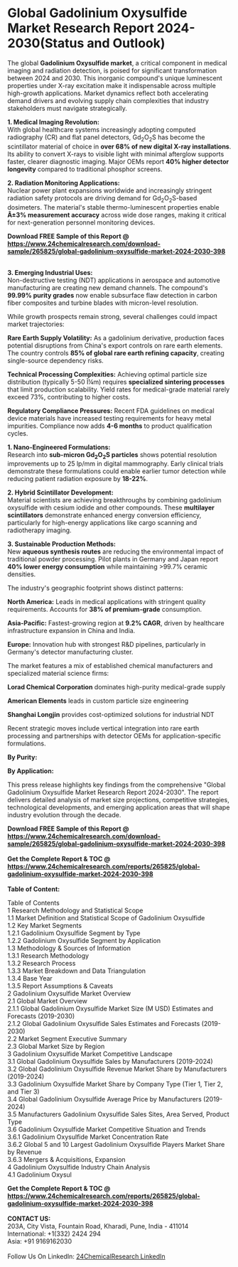 <h1>Global Gadolinium Oxysulfide Market Research Report 2024-2030(Status and Outlook)</h1><p>The global <strong>Gadolinium Oxysulfide market</strong>, a critical component in medical imaging and radiation detection, is poised for significant transformation between 2024 and 2030. This inorganic compound's unique luminescent properties under X-ray excitation make it indispensable across multiple high-growth applications. Market dynamics reflect both accelerating demand drivers and evolving supply chain complexities that industry stakeholders must navigate strategically.</p><p><strong>1. Medical Imaging Revolution:</strong><br>
With global healthcare systems increasingly adopting computed radiography (CR) and flat panel detectors, Gd<sub>2</sub>O<sub>2</sub>S has become the scintillator material of choice in <strong>over 68% of new digital X-ray installations</strong>. Its ability to convert X-rays to visible light with minimal afterglow supports faster, clearer diagnostic imaging. Major OEMs report <strong>40% higher detector longevity</strong> compared to traditional phosphor screens.</p><p><strong>2. Radiation Monitoring Applications:</strong><br>
Nuclear power plant expansions worldwide and increasingly stringent radiation safety protocols are driving demand for Gd<sub>2</sub>O<sub>2</sub>S-based dosimeters. The material's stable thermo-luminescent properties enable <strong>Â±3% measurement accuracy</strong> across wide dose ranges, making it critical for next-generation personnel monitoring devices.</p><div><b>Download FREE Sample of this Report @ 
            <a href="https://www.24chemicalresearch.com/download-sample/265825/global-gadolinium-oxysulfide-market-2024-2030-398">
            https://www.24chemicalresearch.com/download-sample/265825/global-gadolinium-oxysulfide-market-2024-2030-398</a></b></div><br><p><strong>3. Emerging Industrial Uses:</strong><br>
Non-destructive testing (NDT) applications in aerospace and automotive manufacturing are creating new demand channels. The compound's <strong>99.99% purity grades</strong> now enable subsurface flaw detection in carbon fiber composites and turbine blades with micron-level resolution.</p><p>While growth prospects remain strong, several challenges could impact market trajectories:</p><p><strong>Rare Earth Supply Volatility:</strong> As a gadolinium derivative, production faces potential disruptions from China's export controls on rare earth elements. The country controls <strong>85% of global rare earth refining capacity</strong>, creating single-source dependency risks.</p><p><strong>Technical Processing Complexities:</strong> Achieving optimal particle size distribution (typically 5-50 Î¼m) requires <strong>specialized sintering processes</strong> that limit production scalability. Yield rates for medical-grade material rarely exceed 73%, contributing to higher costs.</p><p><strong>Regulatory Compliance Pressures:</strong> Recent FDA guidelines on medical device materials have increased testing requirements for heavy metal impurities. Compliance now adds <strong>4-6 months</strong> to product qualification cycles.</p><p><strong>1. Nano-Engineered Formulations:</strong><br>
Research into <strong>sub-micron Gd<sub>2</sub>O<sub>2</sub>S particles</strong> shows potential resolution improvements up to 25 lp/mm in digital mammography. Early clinical trials demonstrate these formulations could enable earlier tumor detection while reducing patient radiation exposure by <strong>18-22%</strong>.</p><p><strong>2. Hybrid Scintillator Development:</strong><br>
Material scientists are achieving breakthroughs by combining gadolinium oxysulfide with cesium iodide and other compounds. These <strong>multilayer scintillators</strong> demonstrate enhanced energy conversion efficiency, particularly for high-energy applications like cargo scanning and radiotherapy imaging.</p><p><strong>3. Sustainable Production Methods:</strong><br>
New <strong>aqueous synthesis routes</strong> are reducing the environmental impact of traditional powder processing. Pilot plants in Germany and Japan report <strong>40% lower energy consumption</strong> while maintaining &gt;99.7% ceramic densities.</p><p>The industry's geographic footprint shows distinct patterns:</p><p><strong>North America:</strong> Leads in medical applications with stringent quality requirements. Accounts for <strong>38% of premium-grade</strong> consumption.</p><p><strong>Asia-Pacific:</strong> Fastest-growing region at <strong>9.2% CAGR</strong>, driven by healthcare infrastructure expansion in China and India.</p><p><strong>Europe:</strong> Innovation hub with strongest R&amp;D pipelines, particularly in Germany's detector manufacturing cluster.</p><p>The market features a mix of established chemical manufacturers and specialized material science firms:</p><p><strong>Lorad Chemical Corporation</strong> dominates high-purity medical-grade supply</p><p><strong>American Elements</strong> leads in custom particle size engineering</p><p><strong>Shanghai Longjin</strong> provides cost-optimized solutions for industrial NDT</p><p>Recent strategic moves include vertical integration into rare earth processing and partnerships with detector OEMs for application-specific formulations.</p><p><strong>By Purity:</strong></p><p><strong>By Application:</strong></p><p>This press release highlights key findings from the comprehensive "Global Gadolinium Oxysulfide Market Research Report 2024-2030". The report delivers detailed analysis of market size projections, competitive strategies, technological developments, and emerging application areas that will shape industry evolution through the decade.</p><div><b>Download FREE Sample of this Report @ 
            <a href="https://www.24chemicalresearch.com/download-sample/265825/global-gadolinium-oxysulfide-market-2024-2030-398">
            https://www.24chemicalresearch.com/download-sample/265825/global-gadolinium-oxysulfide-market-2024-2030-398</a></b></div><br><div><b>Get the Complete Report & TOC @ 
            <a href="https://www.24chemicalresearch.com/reports/265825/global-gadolinium-oxysulfide-market-2024-2030-398">
            https://www.24chemicalresearch.com/reports/265825/global-gadolinium-oxysulfide-market-2024-2030-398</a></b></div><br>
            <b>Table of Content:</b><p>Table of Contents<br />
1 Research Methodology and Statistical Scope<br />
1.1 Market Definition and Statistical Scope of Gadolinium Oxysulfide<br />
1.2 Key Market Segments<br />
1.2.1 Gadolinium Oxysulfide Segment by Type<br />
1.2.2 Gadolinium Oxysulfide Segment by Application<br />
1.3 Methodology & Sources of Information<br />
1.3.1 Research Methodology<br />
1.3.2 Research Process<br />
1.3.3 Market Breakdown and Data Triangulation<br />
1.3.4 Base Year<br />
1.3.5 Report Assumptions & Caveats<br />
2 Gadolinium Oxysulfide Market Overview<br />
2.1 Global Market Overview<br />
2.1.1 Global Gadolinium Oxysulfide Market Size (M USD) Estimates and Forecasts (2019-2030)<br />
2.1.2 Global Gadolinium Oxysulfide Sales Estimates and Forecasts (2019-2030)<br />
2.2 Market Segment Executive Summary<br />
2.3 Global Market Size by Region<br />
3 Gadolinium Oxysulfide Market Competitive Landscape<br />
3.1 Global Gadolinium Oxysulfide Sales by Manufacturers (2019-2024)<br />
3.2 Global Gadolinium Oxysulfide Revenue Market Share by Manufacturers (2019-2024)<br />
3.3 Gadolinium Oxysulfide Market Share by Company Type (Tier 1, Tier 2, and Tier 3)<br />
3.4 Global Gadolinium Oxysulfide Average Price by Manufacturers (2019-2024)<br />
3.5 Manufacturers Gadolinium Oxysulfide Sales Sites, Area Served, Product Type<br />
3.6 Gadolinium Oxysulfide Market Competitive Situation and Trends<br />
3.6.1 Gadolinium Oxysulfide Market Concentration Rate<br />
3.6.2 Global 5 and 10 Largest Gadolinium Oxysulfide Players Market Share by Revenue<br />
3.6.3 Mergers & Acquisitions, Expansion<br />
4 Gadolinium Oxysulfide Industry Chain Analysis<br />
4.1 Gadolinium Oxysul</p><div><b>Get the Complete Report & TOC @ 
            <a href="https://www.24chemicalresearch.com/reports/265825/global-gadolinium-oxysulfide-market-2024-2030-398">
            https://www.24chemicalresearch.com/reports/265825/global-gadolinium-oxysulfide-market-2024-2030-398</a></b></div><br><b>CONTACT US:</b><br>
            203A, City Vista, Fountain Road, Kharadi, Pune, India - 411014<br>
            International: +1(332) 2424 294<br>
            Asia: +91 9169162030 <br><br>
            Follow Us On LinkedIn: <a href="https://www.linkedin.com/company/24chemicalresearch/">24ChemicalResearch LinkedIn</a>